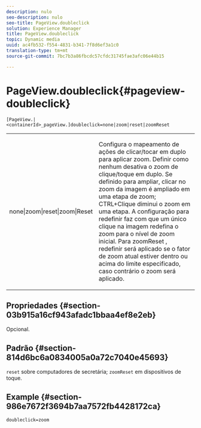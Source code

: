 ```yaml
---
description: nulo
seo-description: nulo
seo-title: PageView.doubleclick
solution: Experience Manager
title: PageView.doubleclick
topic: Dynamic media
uuid: ac4fb532-f554-4831-b341-7f8d6ef3a1c0
translation-type: tm+mt
source-git-commit: 7bc7b3a86fbcdc57cfdc31745fae3afc06e44b15

---
```



# PageView.doubleclick{#pageview-doubleclick}

`[PageView.|<containerId>_pageView.]doubleclick=none|zoom|reset|zoomReset`

<table id="table_942C8BDBDE1B441596987E9E971202E7"> 
 <tbody> 
  <tr> 
   <td colname="col1"> <p> <span class="codeph"> none|zoom|reset|zoom|Reset </span> </p> </td> 
   <td colname="col2"> <p> Configura o mapeamento de ações de clicar/tocar em duplo para aplicar zoom. Definir como <span class="codeph"> nenhum </span> desativa o zoom de clique/toque em duplo. Se definido para <span class="codeph"> ampliar, </span> clicar no zoom da imagem é ampliado em uma etapa de zoom; CTRL+Clique diminui o zoom em uma etapa. A configuração para <span class="codeph"> redefinir </span> faz com que um único clique na imagem redefina o zoom para o nível de zoom inicial. Para <span class="codeph"> zoomReset </span>, redefinir será aplicado se o fator de zoom atual estiver dentro ou acima do limite especificado, caso contrário o zoom será aplicado. </p> </td> 
  </tr> 
 </tbody> 
</table>

## Propriedades {#section-03b915a16cf943afadc1bbaa4ef8e2eb}

Opcional.

## Padrão {#section-814d6bc6a0834005a0a72c7040e45693}

`reset` sobre computadores de secretária; `zoomReset` em dispositivos de toque.

## Example {#section-986e7672f3694b7aa7572fb4428172ca}

`doubleclick=zoom`
